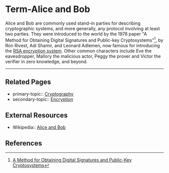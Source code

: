 # Term-Alice and Bob
Alice and Bob are commonly used stand-in parties for describing cryptographic systems, and more generally, any protocol involving at least two parties. They were introduced to the world by the 1978 paper "A Method for Obtaining Digital Signatures and Public-key Cryptosystems"[^1], by Ron Rivest, Adi Shamir, and Leonard Adlemen, now famous for introducing the [RSA encryption system](https://wiki.uncloak.com/RSA). Other common characters include Eve the eavesdropper, Mallory the malicious actor, Peggy the prover and Victor the verifier in zero knowledge, and beyond.

---
## Related Pages
- primary-topic:: [Cryptography](https://wiki.uncloak.com/Cryptography)
- secondary-topic:: [Encryption](https://wiki.uncloak.com/Encryption)

## External Resources
- Wikipedia:: [Alice and Bob](https://en.wikipedia.org/wiki/Alice_and_Bob)

## References

[^1]: [A Method for Obtaining Digital Signatures and Public-Key Cryptosystems](https://people.csail.mit.edu/rivest/Rsapaper.pdf)
